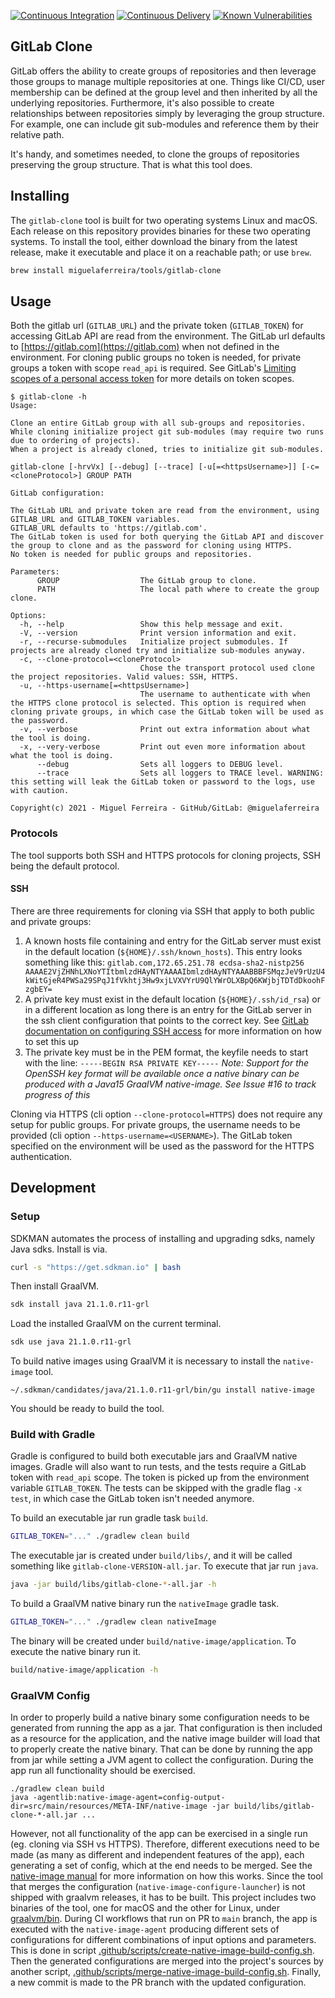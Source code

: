 [![Continuous Integration](https://github.com/miguelaferreira/gitlab-clone/actions/workflows/development.yml/badge.svg)](https://github.com/miguelaferreira/gitlab-clone/actions/workflows/development.yml)
[![Continuous Delivery](https://github.com/miguelaferreira/gitlab-clone/actions/workflows/create-release.yaml/badge.svg)](https://github.com/miguelaferreira/gitlab-clone/actions/workflows/create-release.yaml)
[![Known Vulnerabilities](https://snyk.io/test/github/miguelaferreira/gitlab-clone/badge.svg)](https://snyk.io/test/github/miguelaferreira/gitlab-clone)

## GitLab Clone

GitLab offers the ability to create groups of repositories and then leverage those groups to manage multiple
repositories at one. Things like CI/CD, user membership can be defined at the group level and then inherited by all the
underlying repositories. Furthermore, it's also possible to create relationships between repositories simply by
leveraging the group structure. For example, one can include git sub-modules and reference them by their relative path.

It's handy, and sometimes needed, to clone the groups of repositories preserving the group structure. That is what this
tool does.

## Installing

The `gitlab-clone` tool is built for two operating systems Linux and macOS. Each release on this repository provides
binaries for these two operating systems. To install the tool, either download the binary from the latest release, make
it executable and place it on a reachable path; or use `brew`.

```bash
brew install miguelaferreira/tools/gitlab-clone
```

## Usage

Both the gitlab url (`GITLAB_URL`) and the private token (`GITLAB_TOKEN`) for accessing GitLab API are read from the
environment. The GitLab url defaults to [https://gitlab.com](https://gitlab.com) when not defined in the environment.
For cloning public groups no token is needed, for private groups a token with scope `read_api` is required. See
GitLab's [Limiting scopes of a personal access token](https://docs.gitlab.com/ee/user/profile/personal_access_tokens.html#limiting-scopes-of-a-personal-access-token)
for more details on token scopes.

```
$ gitlab-clone -h
Usage:

Clone an entire GitLab group with all sub-groups and repositories.
While cloning initialize project git sub-modules (may require two runs due to ordering of projects).
When a project is already cloned, tries to initialize git sub-modules.

gitlab-clone [-hrvVx] [--debug] [--trace] [-u[=<httpsUsername>]] [-c=<cloneProtocol>] GROUP PATH

GitLab configuration:

The GitLab URL and private token are read from the environment, using GITLAB_URL and GITLAB_TOKEN variables.
GITLAB_URL defaults to 'https://gitlab.com'.
The GitLab token is used for both querying the GitLab API and discover the group to clone and as the password for cloning using HTTPS.
No token is needed for public groups and repositories.

Parameters:
      GROUP                  The GitLab group to clone.
      PATH                   The local path where to create the group clone.

Options:
  -h, --help                 Show this help message and exit.
  -V, --version              Print version information and exit.
  -r, --recurse-submodules   Initialize project submodules. If projects are already cloned try and initialize sub-modules anyway.
  -c, --clone-protocol=<cloneProtocol>
                             Chose the transport protocol used clone the project repositories. Valid values: SSH, HTTPS.
  -u, --https-username[=<httpsUsername>]
                             The username to authenticate with when the HTTPS clone protocol is selected. This option is required when cloning private groups, in which case the GitLab token will be used as the password.
  -v, --verbose              Print out extra information about what the tool is doing.
  -x, --very-verbose         Print out even more information about what the tool is doing.
      --debug                Sets all loggers to DEBUG level.
      --trace                Sets all loggers to TRACE level. WARNING: this setting will leak the GitLab token or password to the logs, use with caution.

Copyright(c) 2021 - Miguel Ferreira - GitHub/GitLab: @miguelaferreira
```

### Protocols

The tool supports both SSH and HTTPS protocols for cloning projects, SSH being the default protocol.

#### SSH

There are three requirements for cloning via SSH that apply to both public and private groups:

1. A known hosts file containing and entry for the GitLab server must exist in the default
   location (`${HOME}/.ssh/known_hosts`). This entry looks something like
   this: `gitlab.com,172.65.251.78 ecdsa-sha2-nistp256 AAAAE2VjZHNhLXNoYTItbmlzdHAyNTYAAAAIbmlzdHAyNTYAAABBBFSMqzJeV9rUzU4kWitGjeR4PWSa29SPqJ1fVkhtj3Hw9xjLVXVYrU9QlYWrOLXBpQ6KWjbjTDTdDkoohFzgbEY=`
2. A private key must exist in the default location (`${HOME}/.ssh/id_rsa`) or in a different location as long there is
   an entry for the GitLab server in the ssh client configuration that points to the correct key.
   See [GitLab documentation on configuring SSH access](https://docs.gitlab.com/ee/ssh/) for more information on how to
   set this up
3. The private key must be in the PEM format, the keyfile needs to start with the line:
   `-----BEGIN RSA PRIVATE KEY-----`
   _Note: Support for the OpenSSH key format will be available once a native binary can be produced with a Java15
   GraalVM native-image. See Issue #16 to track progress of this_

Cloning via HTTPS (cli option `--clone-protocol=HTTPS`) does not require any setup for public groups. For private
groups, the username needs to be provided (cli option `--https-username=<USERNAME>`). The GitLab token specified on the
environment will be used as the password for the HTTPS authentication.

## Development

### Setup

SDKMAN automates the process of installing and upgrading sdks, namely Java sdks. Install is via.

```bash
curl -s "https://get.sdkman.io" | bash
```

Then install GraalVM.

```bash
sdk install java 21.1.0.r11-grl
```

Load the installed GraalVM on the current terminal.

```bash
sdk use java 21.1.0.r11-grl
```

To build native images using GraalVM it is necessary to install the `native-image` tool.

```
~/.sdkman/candidates/java/21.1.0.r11-grl/bin/gu install native-image
```

You should be ready to build the tool.

### Build with Gradle

Gradle is configured to build both executable jars and GraalVM native images. Gradle will also want to run tests, and
the tests require a GitLab token with `read_api` scope. The token is picked up from the environment
variable `GITLAB_TOKEN`. The tests can be skipped with the gradle flag `-x test`, in which case the GitLab token isn't
needed anymore.

To build an executable jar run gradle task `build`.

```bash
GITLAB_TOKEN="..." ./gradlew clean build
```

The executable jar is created under `build/libs/`, and it will be called something like `gitlab-clone-VERSION-all.jar`.
To execute that jar run `java`.

```bash
java -jar build/libs/gitlab-clone-*-all.jar -h
```

To build a GraalVM native binary run the `nativeImage` gradle task.

```bash
GITLAB_TOKEN="..." ./gradlew clean nativeImage
```

The binary will be created under `build/native-image/application`. To execute the native binary run it.

```bash
build/native-image/application -h
```

### GraalVM Config

In order to properly build a native binary some configuration needs to be generated from running the app as a jar. That
configuration is then included as a resource for the application, and the native image builder will load that to
properly create the native binary. That can be done by running the app from jar while setting a JVM agent to collect the
configuration. During the app run all functionality should be exercised.

```
./gradlew clean build
java -agentlib:native-image-agent=config-output-dir=src/main/resources/META-INF/native-image -jar build/libs/gitlab-clone-*-all.jar ...
```

However, not all functionality of the app can be exercised in a single run (eg. cloning via SSH vs HTTPS). Therefore,
different executions need to be made (as many as different and independent features of the app), each generating a set
of config, which at the end needs to be merged. See
the [native-image manual](https://www.graalvm.org/reference-manual/native-image/BuildConfiguration/#the-native-image-configure-tool)
for more information on how this works. Since the tool that merges the configuration (`native-image-configure-launcher`)
is not shipped with graalvm releases, it has to be built. This project includes two binaries of the tool, one for macOS
and the other for Linux, under [graalvm/bin](./graalvm/bin). During CI workflows that run on PR to `main` branch, the
app is executed with the `native-image-agent` producing different sets of configurations for different combinations of
input options and parameters. This is done in
script [.github/scripts/create-native-image-build-config.sh](.github/scripts/create-native-image-build-config.sh). Then
the generated configurations are merged into the project's sources by another
script, [.github/scripts/merge-native-image-build-config.sh](.github/scripts/merge-native-image-build-config.sh).
Finally, a new commit is made to the PR branch with the updated configuration.
